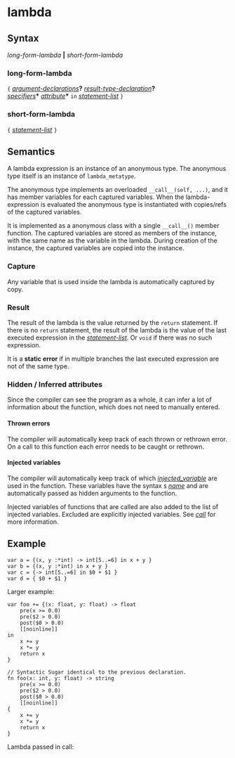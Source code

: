 # lambda

## Syntax

_long-form-lambda_ __|__ _short-form-lambda_

### long-form-lambda
`{` [_argument-declarations_](argument_declarations.md)__?__ [_result-type-declaration_](result_type_declaration.md)__?__\
[_specifiers_](specifiers.md)__*__
[_attribute_](attribute.md)__*__
`in` [_statement-list_](statement_list.md) `}`

### short-form-lambda
`{` [_statement-list_](statement_list.md) `}`


## Semantics
A lambda expression is an instance of an anonymous type. The anonymous type
itself is an instance of `lambda_metatype`.

The anonymous type implements an overloaded `__call__(self, ...)`, and it
has member variables for each captured variables. When the lambda-expression is
evaluated the anonymous type is instantiated with copies/refs of the captured
variables. 

It is implemented as a anonymous class with a single `__call__()`
member function. The captured variables are stored as members of the
instance, with the same name as the variable in the lambda. During creation of
the instance, the captured variables are copied into the instance.

### Capture
Any variable that is used inside the lambda is automatically captured by copy.

### Result
The result of the lambda is the value returned by the `return` statement. If
there is no `return` statement, the result of the lambda is the value of the
last executed expression in the [_statement-list_](statement_list.md). Or `void`
if there was no such expression.

It is a **static error** if in multiple branches the last executed expression
are not of the same type.

### Hidden / Inferred attributes
Since the compiler can see the program as a whole, it can infer a lot of
information about the function, which does not need to manually entered.

#### Thrown errors
The compiler will automatically keep track of each thrown or rethrown error.
On a call to this function each error needs to be caught or rethrown.

#### Injected variables
The compiler will automatically keep track of which
[_injected_variable_](injected_variable.md) are used in the function. These
variables have the syntax `$` [_name_](name.md) and are automatically passed as
hidden arguments to the function.

Injected variables of functions that are called are also added to the list of
injected variables. Excluded are explicitly injected variables.
See [_call_](call.md) for more information.


## Example

```
var a = {(x, y :*int) -> int[5..=6] in x + y }
var b = {(x, y :*int) in x + y }
var c = {-> int[5..=6] in $0 + $1 }
var d = { $0 + $1 }
```

Larger example:

```
var foo += {(x: float, y: float) -> float
    pre(x >= 0.0)
    pre($2 > 0.0)
    post($0 > 0.0)
    [[noinline]]
in
    x += y
    x *= y
    return x
}

// Syntactic Sugar identical to the previous declaration.
fn foo(x: int, y: float) -> string
    pre(x >= 0.0)
    pre($2 > 0.0)
    post($0 > 0.0)
    [[noinline]]
{
    x += y
    x *= y
    return x
}
```

Lambda passed in call:

